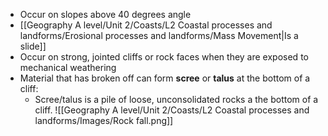 - Occur on slopes above 40 degrees angle
- [[Geography A level/Unit 2/Coasts/L2 Coastal processes and landforms/Erosional processes and landforms/Mass Movement|Is a slide]]
- Occur on strong, jointed cliffs or rock faces when they are exposed to mechanical weathering
- Material that has broken off can form **scree** or **talus** at the bottom of a cliff:
	- Scree/talus is a pile of loose, unconsolidated rocks a the bottom of a cliff.
![[Geography A level/Unit 2/Coasts/L2 Coastal processes and landforms/Images/Rock fall.png]]